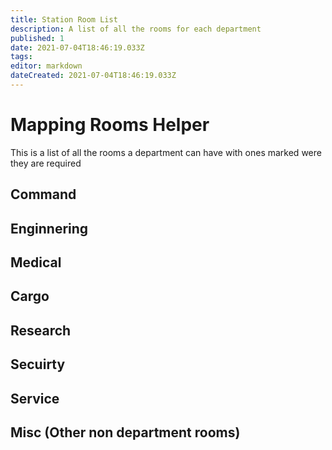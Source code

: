 ```yaml
---
title: Station Room List
description: A list of all the rooms for each department
published: 1
date: 2021-07-04T18:46:19.033Z
tags: 
editor: markdown
dateCreated: 2021-07-04T18:46:19.033Z
---
```


# Mapping Rooms Helper
This is a list of all the rooms a department can have with ones marked were they are required


## Command

## Enginnering

## Medical

## Cargo

## Research

## Secuirty

## Service

## Misc (Other non department rooms)
